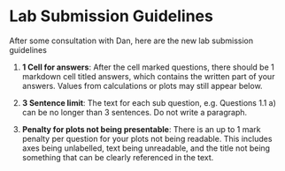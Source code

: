 # Lab Submission Guidelines

After some consultation with Dan, here are the new lab submission guidelines 

1. **1 Cell for answers**: After the cell marked questions, there should be 1 markdown cell titled answers, which contains the written part of your answers. Values from calculations or plots may still appear below. 

2. **3 Sentence limit**: The text for each sub question, e.g. Questions 1.1 a) can be no longer than 3 sentences. Do not write a paragraph. 

3. **Penalty for plots not being presentable**: There is an up to 1 mark penalty per question for your plots not being readable. This includes axes being unlabelled, text being unreadable, and the title not being something that can be clearly referenced in the text. 
